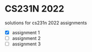 # CS231N 2022

solutions for cs231n 2022 assignments

- [x] assignment 1
- [ ] assignment 2
- [ ] assignment 3
